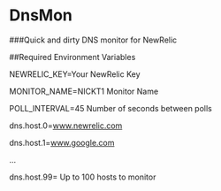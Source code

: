 # DnsMon

###Quick and dirty DNS monitor for NewRelic


##Required Environment Variables

NEWRELIC_KEY=Your NewRelic Key

MONITOR_NAME=NICKT1 Monitor Name

POLL_INTERVAL=45 Number of seconds between polls

dns.host.0=www.newrelic.com

dns.host.1=www.google.com

...

dns.host.99= Up to 100 hosts to monitor

